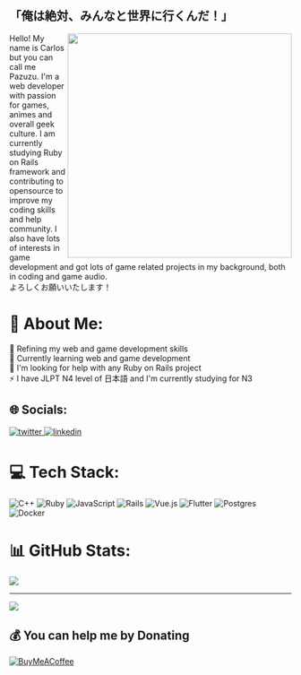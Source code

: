 ## 「俺は絶対、みんなと世界に行くんだ！」
<img align="right" src="https://i.imgur.com/akxTSjc.png" width="400" />
<p>
  Hello! My name is Carlos but you can call me Pazuzu. I'm a web developer with passion for games, animes and overall geek culture. I am currently studying Ruby on Rails framework and contributing to opensource to improve my coding skills and help community. I also have lots of interests in game development and got lots of game related projects in my background, both in coding and game audio. <br/> よろしくお願いいたします！
  
</p>

# 💫 About Me:
🔭 Refining my web and game development skills<br>🌱 Currently learning web and game development<br>🤝 I'm looking for help with any Ruby on Rails project<br>⚡ I have JLPT N4 level of 日本語 and I'm currently studying for N3


## 🌐 Socials:
<div align="left">
<a href="https://twitter.com/carlospazuzu" target="_blank">
<img src=https://img.shields.io/badge/twitter-%2300acee.svg?&style=for-the-badge&logo=twitter&logoColor=white alt=twitter style="margin-bottom: 5px;" />
</a>
<a href="https://linkedin.com/in/carlos-pazuzu-a668b6135" target="_blank">
<img src=https://img.shields.io/badge/linkedin-%231E77B5.svg?&style=for-the-badge&logo=linkedin&logoColor=white alt=linkedin style="margin-bottom: 5px;" />
</a>  
</div>  

# 💻 Tech Stack:
 ![C++](https://img.shields.io/badge/c++-%2300599C.svg?style=for-the-badge&logo=c%2B%2B&logoColor=white) ![Ruby](https://img.shields.io/badge/ruby-%23CC342D.svg?style=for-the-badge&logo=ruby&logoColor=white) ![JavaScript](https://img.shields.io/badge/javascript-%23323330.svg?style=for-the-badge&logo=javascript&logoColor=%23F7DF1E)  ![Rails](https://img.shields.io/badge/rails-%23CC0000.svg?style=for-the-badge&logo=ruby-on-rails&logoColor=white) ![Vue.js](https://img.shields.io/badge/vuejs-%2335495e.svg?style=for-the-badge&logo=vuedotjs&logoColor=%234FC08D) ![Flutter](https://img.shields.io/badge/Flutter-%2302569B.svg?style=for-the-badge&logo=Flutter&logoColor=white) ![Postgres](https://img.shields.io/badge/postgres-%23316192.svg?style=for-the-badge&logo=postgresql&logoColor=white)  ![Docker](https://img.shields.io/badge/docker-%230db7ed.svg?style=for-the-badge&logo=docker&logoColor=white)
# 📊 GitHub Stats:
![](https://github-readme-stats.vercel.app/api?username=carlospazuzu&theme=dark&hide_border=false&include_all_commits=false&count_private=false)<br/>

---
[![](https://visitcount.itsvg.in/api?id=carlospazuzu&icon=0&color=0)](https://visitcount.itsvg.in)

  ## 💰 You can help me by Donating
  [![BuyMeACoffee](https://img.shields.io/badge/Buy%20Me%20a%20Coffee-ffdd00?style=for-the-badge&logo=buy-me-a-coffee&logoColor=black)](https://buymeacoffee.com/carlospazuzu) 

  
<!-- Proudly created with GPRM ( https://gprm.itsvg.in ) -->

